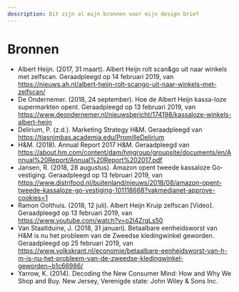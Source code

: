 ```yaml
---
description: Dit zijn al mijn bronnen voor mijn design brief
---
```


# Bronnen

* Albert Heijn. \(2017, 31 maart\). Albert Heijn rolt scan&go uit naar winkels met zelfscan. Geraadpleegd op 14 februari 2019, van https://nieuws.ah.nl/albert-heijn-rolt-scango-uit-naar-winkels-met-zelfscan/ 
* De Ondernemer. \(2018, 24 september\). Hoe de Albert Heijn kassa-loze supermarkten opent. Geraadpleegd op 13 februari 2019, van https://www.deondernemer.nl/nieuwsbericht/174198/kassaloze-winkels-albert-heijn 
* Delirium, P. \(z.d.\). Marketing Strategy H&M. Geraadpleegd van https://tiasnimbas.academia.edu/PromilleDelirium 
* H&M. \(2018\). Annual Report 2017 H&M. Geraadpleegd van https://about.hm.com/content/dam/hmgroup/groupsite/documents/en/Annual%20Report/Annual%20Report%202017.pdf 
* Jansen, R. \(2018, 28 augustus\). Amazon opent tweede kassaloze Go-vestiging. Geraadpleegd op 13 februari 2019, van https://www.distrifood.nl/buitenland/nieuws/2018/08/amazon-opent-tweede-kassaloze-go-vestiging-101118668?vakmedianet-approve-cookies=1 
* Ramon Oolthuis. \(2018, 12 juli\). Albert Heijn Kruip zelfscan \[Video\]. Geraadpleegd op 13 februari 2019, van https://www.youtube.com/watch?v=o2I4ZrqLs50 
* Van Staatlduine, J. \(2018, 31 januari\). Betaalbare eenheidsworst van H&M is nu het probleem van de Zweedse kledingwinkel geworden. Geraadpleegd op 25 februari 2019, van https://www.volkskrant.nl/economie/betaalbare-eenheidsworst-van-h-m-is-nu-het-probleem-van-de-zweedse-kledingwinkel-geworden~b1c66986/ 
* Yarrow, K. \(2014\). Decoding the New Consumer Mind: How and Why We Shop and Buy. New Jersey, Verenigde state: John Wiley & Sons Inc.

